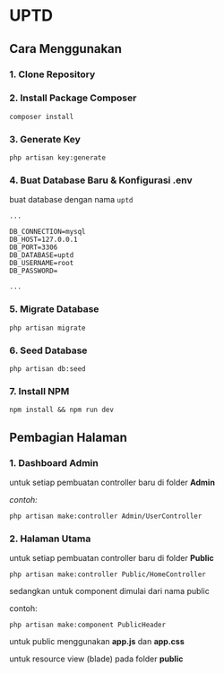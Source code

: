 # UPTD

## Cara Menggunakan

### 1. Clone Repository
### 2. Install Package Composer
```cli
composer install
```
### 3. Generate Key
```cli
php artisan key:generate
```
### 4. Buat Database Baru & Konfigurasi .env
buat database dengan nama ```uptd```

```env
...

DB_CONNECTION=mysql
DB_HOST=127.0.0.1
DB_PORT=3306
DB_DATABASE=uptd
DB_USERNAME=root
DB_PASSWORD=

...
```

### 5. Migrate Database
```cli
php artisan migrate
```
### 6. Seed Database
```cli
php artisan db:seed
```
### 7. Install NPM
```cli
npm install && npm run dev
```

## Pembagian Halaman

### 1. Dashboard Admin

untuk setiap pembuatan controller baru di folder __Admin__

_contoh:_

```cli
php artisan make:controller Admin/UserController
```

### 2. Halaman Utama

untuk setiap pembuatan controller baru di folder __Public__

```cli
php artisan make:controller Public/HomeController
```

sedangkan untuk component dimulai dari nama public

contoh:
```cli
php artisan make:component PublicHeader
```

untuk public menggunakan __app.js__ dan __app.css__


untuk resource view (blade) pada folder __public__